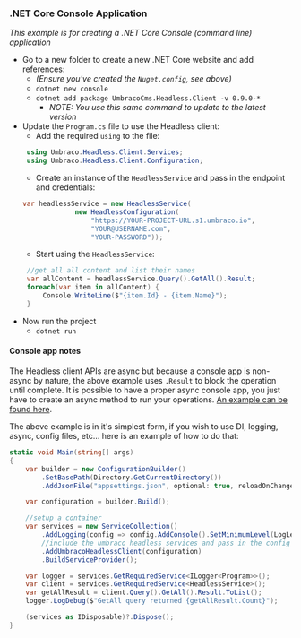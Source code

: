 ### .NET Core Console Application

_This example is for creating a .NET Core Console (command line) application_

* Go to a new folder to create a new .NET Core website and add references:
   * _(Ensure you've created the `Nuget.config`, see above)_
   * `dotnet new console`
   * `dotnet add package UmbracoCms.Headless.Client -v 0.9.0-*`
      * _NOTE: You use this same command to update to the latest version_
* Update the `Program.cs` file to use the Headless client:
   * Add the required `using` to the file:
   ```cs
    using Umbraco.Headless.Client.Services;
    using Umbraco.Headless.Client.Configuration;
   ```
   * Create an instance of the `HeadlessService` and pass in the endpoint and credentials:
   ```cs
   var headlessService = new HeadlessService(
                new HeadlessConfiguration(
                    "https://YOUR-PROJECT-URL.s1.umbraco.io",
                    "YOUR@USERNAME.com",
                    "YOUR-PASSWORD"));
   ```
   * Start using the `HeadlessService`:
   ```cs
    //get all all content and list their names
    var allContent = headlessService.Query().GetAll().Result;
    foreach(var item in allContent) {
        Console.WriteLine($"{item.Id} - {item.Name}");
    }
   ```
* Now run the project
   * `dotnet run`

#### Console app notes

The Headless client APIs are async but because a console app is non-async by nature, the above example uses `.Result` to block the operation until complete. It is possible to have a proper async console app, you just have to create an async method to run your operations. [An example can be found here](https://stackoverflow.com/a/17630538/694494).

The above example is in it's simplest form, if you wish to use DI, logging, async, config files, etc... here is an example of how to do that:

```cs
static void Main(string[] args)
{
    var builder = new ConfigurationBuilder()
        .SetBasePath(Directory.GetCurrentDirectory())
        .AddJsonFile("appsettings.json", optional: true, reloadOnChange: true);

    var configuration = builder.Build();

    //setup a container
    var services = new ServiceCollection()
        .AddLogging(config => config.AddConsole().SetMinimumLevel(LogLevel.Debug))
        //include the umbraco headless services and pass in the config instance
        .AddUmbracoHeadlessClient(configuration)
        .BuildServiceProvider();

    var logger = services.GetRequiredService<ILogger<Program>>();
    var client = services.GetRequiredService<HeadlessService>();
    var getAllResult = client.Query().GetAll().Result.ToList();
    logger.LogDebug($"GetAll query returned {getAllResult.Count}");

    (services as IDisposable)?.Dispose();
}
```